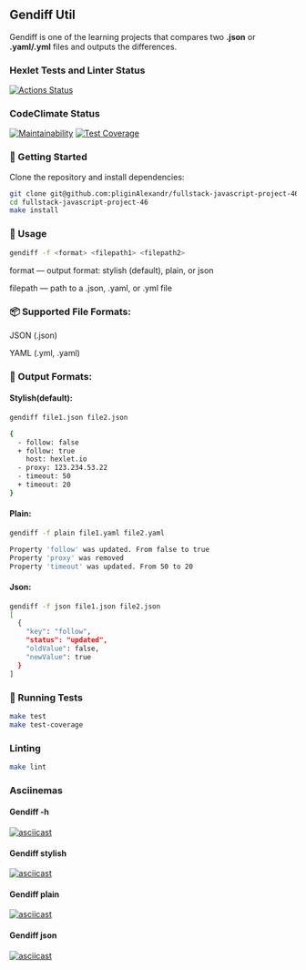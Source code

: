 ## Gendiff Util

Gendiff is one of the learning projects that compares two **.json** or **.yaml/.yml** files and outputs the differences.

### Hexlet Tests and Linter Status

[![Actions Status](https://github.com/pliginAlexandr/fullstack-javascript-project-46/actions/workflows/hexlet-check.yml/badge.svg)](https://github.com/pliginAlexandr/fullstack-javascript-project-46/actions)

### CodeClimate Status

[![Maintainability](https://api.codeclimate.com/v1/badges/2f55bab78313e1eebfb0/maintainability)](https://codeclimate.com/github/pliginAlexandr/fullstack-javascript-project-46/maintainability)
[![Test Coverage](https://api.codeclimate.com/v1/badges/2f55bab78313e1eebfb0/test_coverage)](https://codeclimate.com/github/pliginAlexandr/fullstack-javascript-project-46/test_coverage)

### 🚀 Getting Started

Clone the repository and install dependencies:

```bash
git clone git@github.com:pliginAlexandr/fullstack-javascript-project-46.git
cd fullstack-javascript-project-46
make install
```

### 📄 Usage
```bash
gendiff -f <format> <filepath1> <filepath2>
```

format — output format: stylish (default), plain, or json

filepath — path to a .json, .yaml, or .yml file

### 📦 Supported File Formats:

JSON (.json)

YAML (.yml, .yaml)

### 🎨 Output Formats:
#### Stylish(default):
```bash
gendiff file1.json file2.json

{
  - follow: false
  + follow: true
    host: hexlet.io
  - proxy: 123.234.53.22
  - timeout: 50
  + timeout: 20
}
```
#### Plain:
```bash
gendiff -f plain file1.yaml file2.yaml

Property 'follow' was updated. From false to true  
Property 'proxy' was removed  
Property 'timeout' was updated. From 50 to 20
```

#### Json:
```bash
gendiff -f json file1.json file2.json
[
  {
    "key": "follow",
    "status": "updated",
    "oldValue": false,
    "newValue": true
  }
]
```
### 🧪 Running Tests
```bash
make test
make test-coverage
```

### Linting
```bash
make lint
```

### Asciinemas
#### Gendiff -h
[![asciicast](https://asciinema.org/a/c99Lsg5i414B9scEvlDEewm7k.svg)](https://asciinema.org/a/c99Lsg5i414B9scEvlDEewm7k)
#### Gendiff stylish
[![asciicast](https://asciinema.org/a/l81GgF4zk7vQ0YOdOJGaqHRFo.svg)](https://asciinema.org/a/l81GgF4zk7vQ0YOdOJGaqHRFo)
#### Gendiff plain
[![asciicast](https://asciinema.org/a/6hh15YLXFUeaLIdjlBd9aMmIu.svg)](https://asciinema.org/a/6hh15YLXFUeaLIdjlBd9aMmIu)
#### Gendiff json
[![asciicast](https://asciinema.org/a/mXtlFt5gILI8YrTSsIAdx6ZIt.svg)](https://asciinema.org/a/mXtlFt5gILI8YrTSsIAdx6ZIt)

